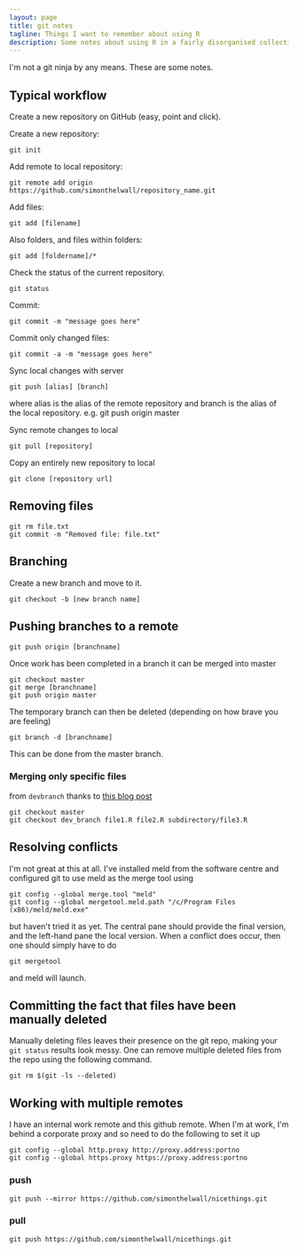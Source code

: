 ```yaml
---
layout: page
title: git notes
tagline: Things I want to remember about using R
description: Some notes about using R in a fairly disorganised collection
---
```


I'm not a git ninja by any means. 
These are some notes.

## Typical workflow

Create a new repository on GitHub (easy, point and click).

Create a new repository:

```git
git init
```

Add remote to local repository:

```git
git remote add origin https://github.com/simonthelwall/repository_name.git
```

Add files:

```git
git add [filename]
```

Also folders, and files within folders:

```git
git add [foldername]/*
```

Check the status of the current repository. 

```git
git status
```

Commit:

```git
git commit -m "message goes here"
```

Commit only changed files:

```git
git commit -a -m "message goes here"
```

Sync local changes with server

```git
git push [alias] [branch]
```

where alias is the alias of the remote repository and branch is the alias of the local repository. e.g. git push origin master  

Sync remote changes to local

```git
git pull [repository]
```

Copy an entirely new repository to local

```git
git clone [repository url]
```

## Removing files

```git
git rm file.txt
git commit -m "Removed file: file.txt"
```

## Branching


Create a new branch and move to it. 

```git
git checkout -b [new branch name]
```

## Pushing branches to a remote

```git
git push origin [branchname]
```

Once work has been completed in a branch it can be merged into master

```git
git checkout master
git merge [branchname]
git push origin master
```

The temporary branch can then be deleted (depending on how brave you are feeling)

```git
git branch -d [branchname]
```

This can be done from the master branch.

### Merging only specific files

from `devbranch`
thanks to [this blog post](http://jasonrudolph.com/blog/2009/02/25/git-tip-how-to-merge-specific-files-from-another-branch/)

```git
git checkout master
git checkout dev_branch file1.R file2.R subdirectory/file3.R
```

## Resolving conflicts

I'm not great at this at all. I've installed meld from the software centre and configured git to use meld as the merge tool using

```git
git config --global merge.tool "meld"
git config --global mergetool.meld.path "/c/Program Files (x86)/meld/meld.exe"
```

but haven't tried it as yet. The central pane should provide the final version, and the left-hand pane the local version. 
When a conflict does occur, then one should simply have to do 

```git
git mergetool
```

and meld will launch. 

## Committing the fact that files have been manually deleted
Manually deleting files leaves their presence on the git repo, making your `git status` results look messy. 
One can remove multiple deleted files from the repo using the following command. 

```git
git rm $(git -ls --deleted)
```

## Working with multiple remotes
I have an internal work remote and this github remote. 
When I'm at work, I'm behind a corporate proxy and so need to do the following to set it up
```git
git config --global http.proxy http://proxy.address:portno
git config --global https.proxy https://proxy.address:portno
```

### push

```git
git push --mirror https://github.com/simonthelwall/nicethings.git
```

### pull

```git
git push https://github.com/simonthelwall/nicethings.git
```
